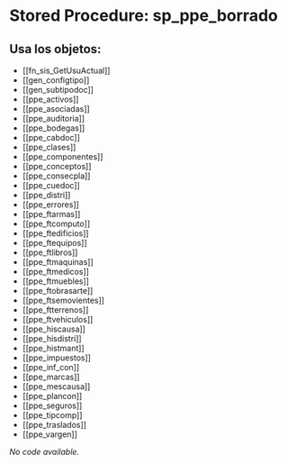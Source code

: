 # Stored Procedure: sp_ppe_borrado

## Usa los objetos:
- [[fn_sis_GetUsuActual]]
- [[gen_configtipo]]
- [[gen_subtipodoc]]
- [[ppe_activos]]
- [[ppe_asociadas]]
- [[ppe_auditoria]]
- [[ppe_bodegas]]
- [[ppe_cabdoc]]
- [[ppe_clases]]
- [[ppe_componentes]]
- [[ppe_conceptos]]
- [[ppe_consecpla]]
- [[ppe_cuedoc]]
- [[ppe_distri]]
- [[ppe_errores]]
- [[ppe_ftarmas]]
- [[ppe_ftcomputo]]
- [[ppe_ftedificios]]
- [[ppe_ftequipos]]
- [[ppe_ftlibros]]
- [[ppe_ftmaquinas]]
- [[ppe_ftmedicos]]
- [[ppe_ftmuebles]]
- [[ppe_ftobrasarte]]
- [[ppe_ftsemovientes]]
- [[ppe_ftterrenos]]
- [[ppe_ftvehiculos]]
- [[ppe_hiscausa]]
- [[ppe_hisdistri]]
- [[ppe_histmant]]
- [[ppe_impuestos]]
- [[ppe_inf_con]]
- [[ppe_marcas]]
- [[ppe_mescausa]]
- [[ppe_plancon]]
- [[ppe_seguros]]
- [[ppe_tipcomp]]
- [[ppe_traslados]]
- [[ppe_vargen]]

*No code available.*
